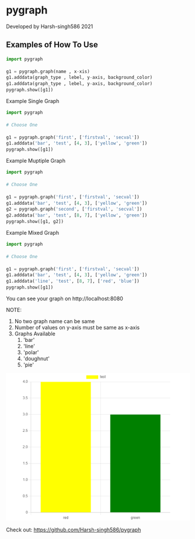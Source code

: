 # pygraph


Developed by Harsh-singh586 2021

## Examples of How To Use

```python
import pygraph

g1 = pygraph.graph(name , x-xis)
g1.adddata(graph_type , lebel, y-axis, background_color)
g1.adddata(graph_type , lebel, y-axis, background_color)
pygraph.show([g1])
```

Example Single Graph
```python
import pygraph

# Choose One

g1 = pygraph.graph('first', ['firstval', 'secval'])
g1.adddata('bar', 'test', [4, 3], ['yellow', 'green'])
pygraph.show([g1])
```

Example Muptiple Graph
```python
import pygraph

# Choose One

g1 = pygraph.graph('first', ['firstval', 'secval'])
g1.adddata('bar', 'test', [4, 3], ['yellow', 'green'])
g2 = pygraph.graph('second', ['firstval', 'secval'])
g2.adddata('bar', 'test', [8, 7], ['yellow', 'green'])
pygraph.show([g1, g2])
```

Example Mixed Graph
```python
import pygraph

# Choose One

g1 = pygraph.graph('first', ['firstval', 'secval'])
g1.adddata('bar', 'test', [4, 3], ['yellow', 'green'])
g1.adddata('line', 'test', [8, 7], ['red', 'blue'])
pygraph.show([g1])
```

You can see your graph on http://localhost:8080

NOTE:
   
   1. No two graph name can be same
   2. Number of values on y-axis must be same as x-axis
   3. Graphs Available
       1. 'bar'
       2. 'line'
       3. 'polar'
       4. 'doughnut'
       5. 'pie'


![Sampple](/sample.png)

Check out: https://github.com/Harsh-singh586/pygraph
